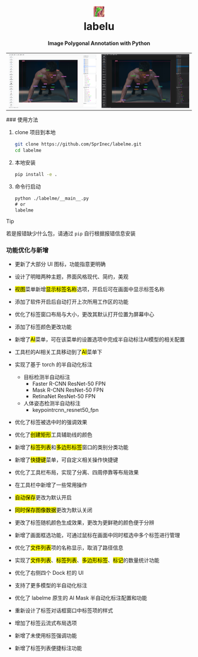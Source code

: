 <h1 align="center">
  <img src="labelme/icons/icon.png"><br/>labelu
</h1>
<h4 align="center">
  Image Polygonal Annotation with Python
</h4>


<table>
	<tr>
		<td>
			<img src="assets/image-20250318180611368.png" alt="明亮主题">
		</td>
		<td> 
			<img src="assets/image-20250318180635981.png" alt="暗黑主题">
		</td>
	</tr>
</table>
### 使用方法

1. clone 项目到本地

    ```bash
    git clone https://github.com/SprInec/labelme.git
    cd labelme
    ```

2. 本地安装

    ```bash
    pip install -e .
    ```

3. 命令行启动

    ```
    python ./labelme/__main__.py
    # or
    labelme
    ```

> [!tip]
>
> 若是报错缺少什么包，请通过 `pip` 自行根据报错信息安装

### 功能优化与新增

- 更新了大部分 UI 图标，功能指意更明确
- 设计了明暗两种主题，界面风格现代、简约，美观
- <mark>视图</mark>菜单新增<mark>显示标签名称</mark>选项，开启后可在画面中显示标签名称
- 添加了软件开启后自动打开上次所用工作区的功能
- 优化了标签窗口布局与大小，更改其默认打开位置为屏幕中心
- 添加了标签颜色更改功能
- 新增了<mark>AI</mark>菜单，可在该菜单的设置选项中完成半自动标注AI模型的相关配置
- 工具栏的AI相关工具移动到了<mark>AI</mark>菜单下
- 实现了基于 torch 的半自动化标注

    - 目标检测半自动标注
        - Faster R-CNN ResNet-50 FPN
        - Mask R-CNN ResNet-50 FPN
        - RetinaNet ResNet-50 FPN
    - 人体姿态检测半自动标注
        - keypointrcnn_resnet50_fpn
- 优化了标签被选中时的强调效果
- 优化了<mark>创建矩形</mark>工具辅助线的颜色
- 新增了<mark>标签列表</mark>和<mark>多边形标签</mark>窗口的类别分类功能
- 新增了<mark>快捷键</mark>菜单，可自定义相关操作快捷键
- 优化了工具栏布局，实现了分离、四周停靠等布局效果
- 在工具栏中新增了一些常用操作
- <mark>自动保存</mark>更改为默认开启
- <mark>同时保存图像数据</mark>更改为默认关闭
- 更改了标签随机颜色生成效果，更改为更鲜艳的颜色便于分辨
- 新增了画面框选功能，可通过鼠标在画面中同时框选中多个标签进行管理
- 优化了<mark>文件列表</mark>项的名称显示，取消了路径信息
- 实现了<mark>文件列表</mark>、<mark>标签列表</mark>、<mark>多边形标签</mark>、<mark>标记</mark>的数量统计功能
- 优化了右侧四个 Dock 栏的 UI
- 支持了更多模型的半自动化标注
- 优化了 labelme 原生的 AI Mask 半自动化标注配置和功能
- 重新设计了标签对话框窗口中标签项的样式
- 增加了标签云流式布局选项
- 新增了未使用标签强调功能
- 新增了标签列表便捷标注功能
